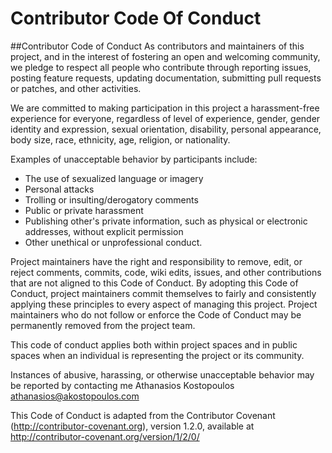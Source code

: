 # Contributor Code Of Conduct
##Contributor Code of Conduct
As contributors and maintainers of this project, and in the interest of fostering an open and welcoming community, we pledge to respect all people who contribute through reporting issues, posting feature requests, updating documentation, submitting pull requests or patches, and other activities.

We are committed to making participation in this project a harassment-free experience for everyone, regardless of level of experience, gender, gender identity and expression, sexual orientation, disability, personal appearance, body size, race, ethnicity, age, religion, or nationality.

Examples of unacceptable behavior by participants include:

* The use of sexualized language or imagery
* Personal attacks
* Trolling or insulting/derogatory comments
* Public or private harassment
* Publishing other's private information, such as physical or electronic addresses, without explicit permission
* Other unethical or unprofessional conduct.


Project maintainers have the right and responsibility to remove, edit, or reject comments, commits, code, wiki edits, issues, and other contributions that are not aligned to this Code of Conduct. By adopting this Code of Conduct, project maintainers commit themselves to fairly and consistently applying these principles to every aspect of managing this project. Project maintainers who do not follow or enforce the Code of Conduct may be permanently removed from the project team.


This code of conduct applies both within project spaces and in public spaces when an individual is representing the project or its community.


Instances of abusive, harassing, or otherwise unacceptable behavior may be reported by contacting me Athanasios Kostopoulos athanasios@akostopoulos.com


This Code of Conduct is adapted from the Contributor Covenant (http://contributor-covenant.org), version 1.2.0, available at http://contributor-covenant.org/version/1/2/0/


